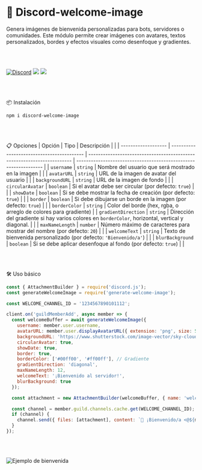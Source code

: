 
<h1>🎉 Discord-welcome-image</h1>
Genera imágenes de bienvenida personalizadas para bots, servidores o comunidades. Este módulo permite crear imágenes con avatares, textos personalizados, bordes y efectos visuales como desenfoque y gradientes.

<br><br>

[![Discord](https://img.shields.io/badge/Discord-Unete%20al%20Servidor-5865F2?logo=discord&logoColor=white&style=for-the-badge)](https://discord.gg/tGxgqxj7fM) <a href="https://www.npmjs.com/package/discord-welcome-image"><img src="https://img.shields.io/npm/v/discord-welcome-image.svg?style=flat&label=npm" /></a>
<a href="https://www.npmjs.com/package/discord-welcome-image"><img src="https://img.shields.io/npm/dt/discord-welcome-image?style=flat&label=Downloads" /></a>

<br><br>

📦 Instalación

```bash
npm i discord-welcome-image
```

<br><br>

📋 Opciones
| Opción              | Tipo                                       | Descripción                                                             |                                                                  |
| ------------------- | ------------------------------------------ | ----------------------------------------------------------------------- | ---------------------------------------------------------------- |
| `username`          | `string`                                   | Nombre del usuario que será mostrado en la imagen                       |                                                                  |
| `avatarURL`         | `string`                                   | URL de la imagen de avatar del usuario                                  |                                                                  |
| `backgroundURL`     | `string`                                   | URL de la imagen de fondo                                               |                                                                  |
| `circularAvatar`    | `boolean`                                  | Si el avatar debe ser circular (por defecto: `true`)                    |                                                                  |
| `showDate`          | `boolean`                                  | Si se debe mostrar la fecha de creación (por defecto: `true`)           |                                                                  |
| `border`            | `boolean`                                  | Si debe dibujarse un borde en la imagen (por defecto: `true`)           |                                                                  |
| `borderColor`       | `string`                                                                                                | Color del borde (hex, rgba, o arreglo de colores para gradiente) |
| `gradientDirection` | `string` | Dirección del gradiente si hay varios colores en `borderColor`, horizontal, vertical y diagonal.          |                                                                  |
| `maxNameLength`     | `number`                                   | Número máximo de caracteres para mostrar del nombre (por defecto: `20`) |                                                                  |
| `welcomeText`       | `string`                                   | Texto de bienvenida personalizado (por defecto: `'Bienvenido/a'`)       |                                                                  |
| `blurBackground`    | `boolean`                                  | Si se debe aplicar desenfoque al fondo (por defecto: `true`)            |                                                                  |

<br><br>

🛠 Uso básico
```js
const { AttachmentBuilder } = require('discord.js');
const generateWelcomeImage = require('generate-welcome-image');

const WELCOME_CHANNEL_ID = '1234567890101112';

client.on('guildMemberAdd', async member => {
  const welcomeBuffer = await generateWelcomeImage({
    username: member.user.username,
    avatarURL: member.user.displayAvatarURL({ extension: 'png', size: 512 }),
    backgroundURL: 'https://www.shutterstock.com/image-vector/sky-clouds-anime-background-cloudy-600nw-2430402851.jpg',
    circularAvatar: true,
    showDate: true,
    border: true,
    borderColor: ['#00ff00', '#ff00ff'], // Gradiente
    gradientDirection: 'diagonal',
    maxNameLength: 12,
    welcomeText: '¡Bienvenido al servidor!',
    blurBackground: true
  });

  const attachment = new AttachmentBuilder(welcomeBuffer, { name: 'welcome.png' });

  const channel = member.guild.channels.cache.get(WELCOME_CHANNEL_ID);
  if (channel) {
    channel.send({ files: [attachment], content: `🎉 ¡Bienvenido/a <@${member.id}>!` });
  }
});

```

<br><br>

![Ejemplo de bienvenida](https://media.discordapp.net/attachments/1054041270894465127/1378768677939318874/welcome.png?ex=683dcde5&is=683c7c65&hm=492b8bd2593de1b8522c84c65b265bc5ae2ab657705937a159720efb25def116&=&format=webp&quality=lossless)
